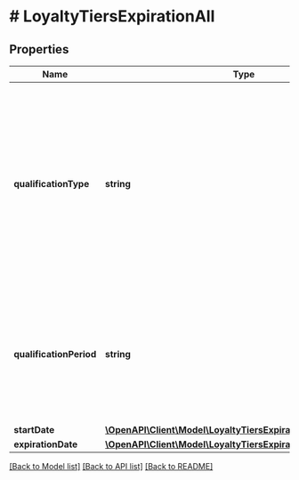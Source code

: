 # # LoyaltyTiersExpirationAll

## Properties

Name | Type | Description | Notes
------------ | ------------- | ------------- | -------------
**qualificationType** | **string** | Tier qualification.     &#x60;BALANCE&#x60;: Points balance is based on the customer&#39;s current points balance. Customers qualify for the tier if their points balance is in the points range of the tier.   &#x60;POINTS_IN_PERIOD&#x60;: A customer qualifies for the tier only if the sum of the accumulated points in a **defined time interval** reaches the tier threshold. | [optional]
**qualificationPeriod** | **string** | Customers can qualify for the tier if they collected enough points in a given time period. So, in addition to the customer having to reach a points range, they also need to have collected the points within a set time period.      | **Period** | **Definition** | |:---|:---| | **Calendar Month** | Points collected in one calendar month&lt;br&gt;January, February, March, etc. | | **Calendar Quarter** | Points collected in the quarter&lt;br&gt;- January - March&lt;br&gt;- April - June&lt;br&gt;- July - September&lt;br&gt;- October - December | | **Calendar Half-year** | Points collected in the half-year&lt;br&gt;- January - June&lt;br&gt;- July - December | | **Calendar Year** | Points collected in one calendar year&lt;br&gt;January - December | | [optional]
**startDate** | [**\OpenAPI\Client\Model\LoyaltyTiersExpirationAllStartDate**](LoyaltyTiersExpirationAllStartDate.md) |  | [optional]
**expirationDate** | [**\OpenAPI\Client\Model\LoyaltyTiersExpirationAllExpirationDate**](LoyaltyTiersExpirationAllExpirationDate.md) |  | [optional]

[[Back to Model list]](../../README.md#models) [[Back to API list]](../../README.md#endpoints) [[Back to README]](../../README.md)
